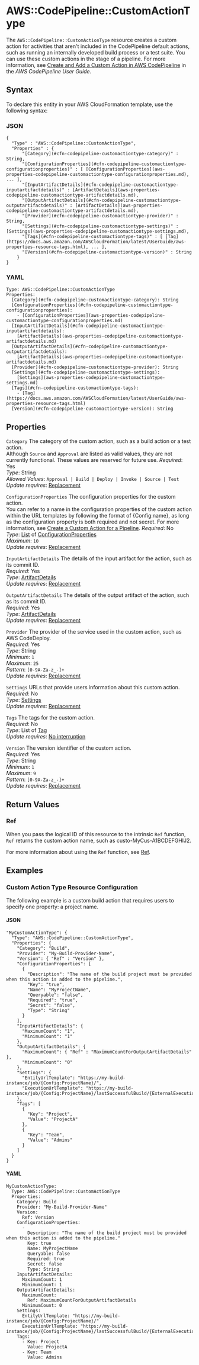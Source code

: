 # AWS::CodePipeline::CustomActionType<a name="aws-resource-codepipeline-customactiontype"></a>

The `AWS::CodePipeline::CustomActionType` resource creates a custom action for activities that aren't included in the CodePipeline default actions, such as running an internally developed build process or a test suite\. You can use these custom actions in the stage of a pipeline\. For more information, see [Create and Add a Custom Action in AWS CodePipeline](https://docs.aws.amazon.com/codepipeline/latest/userguide/how-to-create-custom-action.html) in the *AWS CodePipeline User Guide*\. 

## Syntax<a name="aws-resource-codepipeline-customactiontype-syntax"></a>

To declare this entity in your AWS CloudFormation template, use the following syntax:

### JSON<a name="aws-resource-codepipeline-customactiontype-syntax.json"></a>

```
{
  "Type" : "AWS::CodePipeline::CustomActionType",
  "Properties" : {
      "[Category](#cfn-codepipeline-customactiontype-category)" : String,
      "[ConfigurationProperties](#cfn-codepipeline-customactiontype-configurationproperties)" : [ [ConfigurationProperties](aws-properties-codepipeline-customactiontype-configurationproperties.md), ... ],
      "[InputArtifactDetails](#cfn-codepipeline-customactiontype-inputartifactdetails)" : [ArtifactDetails](aws-properties-codepipeline-customactiontype-artifactdetails.md),
      "[OutputArtifactDetails](#cfn-codepipeline-customactiontype-outputartifactdetails)" : [ArtifactDetails](aws-properties-codepipeline-customactiontype-artifactdetails.md),
      "[Provider](#cfn-codepipeline-customactiontype-provider)" : String,
      "[Settings](#cfn-codepipeline-customactiontype-settings)" : [Settings](aws-properties-codepipeline-customactiontype-settings.md),
      "[Tags](#cfn-codepipeline-customactiontype-tags)" : [ [Tag](https://docs.aws.amazon.com/AWSCloudFormation/latest/UserGuide/aws-properties-resource-tags.html), ... ],
      "[Version](#cfn-codepipeline-customactiontype-version)" : String
    }
}
```

### YAML<a name="aws-resource-codepipeline-customactiontype-syntax.yaml"></a>

```
Type: AWS::CodePipeline::CustomActionType
Properties: 
  [Category](#cfn-codepipeline-customactiontype-category): String
  [ConfigurationProperties](#cfn-codepipeline-customactiontype-configurationproperties): 
    - [ConfigurationProperties](aws-properties-codepipeline-customactiontype-configurationproperties.md)
  [InputArtifactDetails](#cfn-codepipeline-customactiontype-inputartifactdetails): 
    [ArtifactDetails](aws-properties-codepipeline-customactiontype-artifactdetails.md)
  [OutputArtifactDetails](#cfn-codepipeline-customactiontype-outputartifactdetails): 
    [ArtifactDetails](aws-properties-codepipeline-customactiontype-artifactdetails.md)
  [Provider](#cfn-codepipeline-customactiontype-provider): String
  [Settings](#cfn-codepipeline-customactiontype-settings): 
    [Settings](aws-properties-codepipeline-customactiontype-settings.md)
  [Tags](#cfn-codepipeline-customactiontype-tags): 
    - [Tag](https://docs.aws.amazon.com/AWSCloudFormation/latest/UserGuide/aws-properties-resource-tags.html)
  [Version](#cfn-codepipeline-customactiontype-version): String
```

## Properties<a name="aws-resource-codepipeline-customactiontype-properties"></a>

`Category`  <a name="cfn-codepipeline-customactiontype-category"></a>
The category of the custom action, such as a build action or a test action\.  
Although `Source` and `Approval` are listed as valid values, they are not currently functional\. These values are reserved for future use\.
*Required*: Yes  
*Type*: String  
*Allowed Values*: `Approval | Build | Deploy | Invoke | Source | Test`  
*Update requires*: [Replacement](https://docs.aws.amazon.com/AWSCloudFormation/latest/UserGuide/using-cfn-updating-stacks-update-behaviors.html#update-replacement)

`ConfigurationProperties`  <a name="cfn-codepipeline-customactiontype-configurationproperties"></a>
The configuration properties for the custom action\.  
You can refer to a name in the configuration properties of the custom action within the URL templates by following the format of \{Config:name\}, as long as the configuration property is both required and not secret\. For more information, see [Create a Custom Action for a Pipeline](https://docs.aws.amazon.com/codepipeline/latest/userguide/how-to-create-custom-action.html)\.
*Required*: No  
*Type*: [List](aws-properties-codepipeline-customactiontype-configurationproperties.md) of [ConfigurationProperties](aws-properties-codepipeline-customactiontype-configurationproperties.md)  
*Maximum*: `10`  
*Update requires*: [Replacement](https://docs.aws.amazon.com/AWSCloudFormation/latest/UserGuide/using-cfn-updating-stacks-update-behaviors.html#update-replacement)

`InputArtifactDetails`  <a name="cfn-codepipeline-customactiontype-inputartifactdetails"></a>
The details of the input artifact for the action, such as its commit ID\.  
*Required*: Yes  
*Type*: [ArtifactDetails](aws-properties-codepipeline-customactiontype-artifactdetails.md)  
*Update requires*: [Replacement](https://docs.aws.amazon.com/AWSCloudFormation/latest/UserGuide/using-cfn-updating-stacks-update-behaviors.html#update-replacement)

`OutputArtifactDetails`  <a name="cfn-codepipeline-customactiontype-outputartifactdetails"></a>
The details of the output artifact of the action, such as its commit ID\.  
*Required*: Yes  
*Type*: [ArtifactDetails](aws-properties-codepipeline-customactiontype-artifactdetails.md)  
*Update requires*: [Replacement](https://docs.aws.amazon.com/AWSCloudFormation/latest/UserGuide/using-cfn-updating-stacks-update-behaviors.html#update-replacement)

`Provider`  <a name="cfn-codepipeline-customactiontype-provider"></a>
The provider of the service used in the custom action, such as AWS CodeDeploy\.  
*Required*: Yes  
*Type*: String  
*Minimum*: `1`  
*Maximum*: `25`  
*Pattern*: `[0-9A-Za-z_-]+`  
*Update requires*: [Replacement](https://docs.aws.amazon.com/AWSCloudFormation/latest/UserGuide/using-cfn-updating-stacks-update-behaviors.html#update-replacement)

`Settings`  <a name="cfn-codepipeline-customactiontype-settings"></a>
URLs that provide users information about this custom action\.  
*Required*: No  
*Type*: [Settings](aws-properties-codepipeline-customactiontype-settings.md)  
*Update requires*: [Replacement](https://docs.aws.amazon.com/AWSCloudFormation/latest/UserGuide/using-cfn-updating-stacks-update-behaviors.html#update-replacement)

`Tags`  <a name="cfn-codepipeline-customactiontype-tags"></a>
The tags for the custom action\.  
*Required*: No  
*Type*: List of [Tag](https://docs.aws.amazon.com/AWSCloudFormation/latest/UserGuide/aws-properties-resource-tags.html)  
*Update requires*: [No interruption](https://docs.aws.amazon.com/AWSCloudFormation/latest/UserGuide/using-cfn-updating-stacks-update-behaviors.html#update-no-interrupt)

`Version`  <a name="cfn-codepipeline-customactiontype-version"></a>
The version identifier of the custom action\.  
*Required*: Yes  
*Type*: String  
*Minimum*: `1`  
*Maximum*: `9`  
*Pattern*: `[0-9A-Za-z_-]+`  
*Update requires*: [Replacement](https://docs.aws.amazon.com/AWSCloudFormation/latest/UserGuide/using-cfn-updating-stacks-update-behaviors.html#update-replacement)

## Return Values<a name="aws-resource-codepipeline-customactiontype-return-values"></a>

### Ref<a name="aws-resource-codepipeline-customactiontype-return-values-ref"></a>

 When you pass the logical ID of this resource to the intrinsic `Ref` function, `Ref` returns the custom action name, such as custo\-MyCus\-A1BCDEFGHIJ2\.

For more information about using the `Ref` function, see [Ref](https://docs.aws.amazon.com/AWSCloudFormation/latest/UserGuide/intrinsic-function-reference-ref.html)\.

## Examples<a name="aws-resource-codepipeline-customactiontype--examples"></a>

### Custom Action Type Resource Configuration<a name="aws-resource-codepipeline-customactiontype--examples--Custom_Action_Type_Resource_Configuration"></a>

The following example is a custom build action that requires users to specify one property: a project name\.

#### JSON<a name="aws-resource-codepipeline-customactiontype--examples--Custom_Action_Type_Resource_Configuration--json"></a>

```
"MyCustomActionType": { 
  "Type": "AWS::CodePipeline::CustomActionType", 
  "Properties": { 
    "Category": "Build", 
    "Provider": "My-Build-Provider-Name", 
    "Version": { "Ref" : "Version" }, 
    "ConfigurationProperties": [ 
      {
        "Description": "The name of the build project must be provided when this action is added to the pipeline.", 
        "Key": "true", 
        "Name": "MyProjectName", 
        "Queryable": "false", 
        "Required": "true", 
        "Secret": "false", 
        "Type": "String" 
      } 
    ], 
    "InputArtifactDetails": { 
      "MaximumCount": "1", 
      "MinimumCount": "1" 
    }, 
    "OutputArtifactDetails": { 
      "MaximumCount": { "Ref" : "MaximumCountForOutputArtifactDetails" }, 
      "MinimumCount": "0" 
    }, 
    "Settings": {
      "EntityUrlTemplate": "https://my-build-instance/job/{Config:ProjectName}/",
      "ExecutionUrlTemplate": "https://my-build-instance/job/{Config:ProjectName}/lastSuccessfulBuild/{ExternalExecutionId}/"
    },
    "Tags": [
      {
        "Key": "Project",
        "Value": "ProjectA"
      },
      {
        "Key": "Team",
        "Value": "Admins"
      }
    ]
  } 
}
```

#### YAML<a name="aws-resource-codepipeline-customactiontype--examples--Custom_Action_Type_Resource_Configuration--yaml"></a>

```
MyCustomActionType: 
  Type: AWS::CodePipeline::CustomActionType
  Properties: 
    Category: Build 
    Provider: "My-Build-Provider-Name" 
    Version: 
      Ref: Version
    ConfigurationProperties: 
      - 
        Description: "The name of the build project must be provided when this action is added to the pipeline." 
        Key: true 
        Name: MyProjectName 
        Queryable: false
        Required: true 
        Secret: false 
        Type: String 
    InputArtifactDetails: 
      MaximumCount: 1
      MinimumCount: 1 
    OutputArtifactDetails: 
      MaximumCount: 
        Ref: MaximumCountForOutputArtifactDetails 
      MinimumCount: 0 
    Settings: 
      EntityUrlTemplate: "https://my-build-instance/job/{Config:ProjectName}/" 
      ExecutionUrlTemplate: "https://my-build-instance/job/{Config:ProjectName}/lastSuccessfulBuild/{ExternalExecutionId}/"
    Tags:
      - Key: Project
        Value: ProjectA
      - Key: Team
        Value: Admins
```